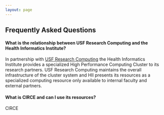 ```yaml
---
layout: page
---
```


## Frequently Asked Questions

#### What is the relationship between USF Research Computing and the Health Informatics Institute?

In partnership with [USF Research Computing](http://www.rc.usf.edu/) the Health Informatics Institute
provides a specialized High Performance Computing Cluster to its research partners. USF Research Computing
maintains the overall infrastructure of the cluster system and HII presents its resources as a specialized
computing resource only available to internal faculty and external partners.

#### What is CIRCE and can I use its resources?

CIRCE

